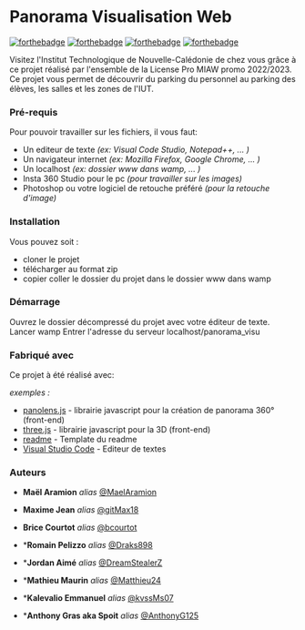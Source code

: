 # Panorama Visualisation Web
<!-- _(juste en dessous des badges sympatiques à placer)_ -->

[![forthebadge](http://forthebadge.com/images/badges/built-with-love.svg)](http://forthebadge.com)  [![forthebadge](https://forthebadge.com/images/badges/made-with-javascript.svg)](http://forthebadge.com)    [![forthebadge](https://forthebadge.com/images/badges/uses-html.svg)](http://forthebadge.com)   [![forthebadge](https://forthebadge.com/images/badges/uses-css.svg)](http://forthebadge.com)

Visitez l'Institut Technologique de Nouvelle-Calédonie de chez vous grâce à ce projet réalisé par l'ensemble de la License Pro MIAW promo 2022/2023.
Ce projet vous permet de découvrir du parking du personnel au parking des élèves, les salles et les zones de l'IUT.


### Pré-requis

Pour pouvoir travailler sur les fichiers, il vous faut:

- Un editeur de texte _(ex: Visual Code Studio, Notepad++, ... )_
- Un navigateur internet _(ex: Mozilla Firefox, Google Chrome, ... )_
- Un localhost _(ex: dossier www dans wamp, ... )_
- Insta 360 Studio pour le pc _(pour travailler sur les images)_
- Photoshop ou votre logiciel de retouche préféré _(pour la retouche d'image)_

### Installation

Vous pouvez soit :

* cloner le projet
* télécharger au format zip
* copier coller le dossier du projet dans le dossier www dans wamp


### Démarrage

Ouvrez le dossier décompressé du projet avec votre éditeur de texte.
Lancer wamp
Entrer l'adresse du serveur localhost/panorama_visu

### Fabriqué avec

Ce projet à été réalisé avec:

_exemples :_
* [panolens.js](https://pchen66.github.io/Panolens) - librairie javascript pour la création de panorama 360° (front-end)
* [three.js](http://https://threejs.org) - librairie javascript pour la 3D (front-end)
* [readme](https://gist.github.com/JulienRAVIA/1cc6589cbf880d380a5bb574baa38811#file-readme-template-md) - Template du readme 
* [Visual Studio Code](https://code.visualstudio.com/) - Editeur de textes 

<!-- ## Contributing

Si vous souhaitez contribuer, lisez le fichier [CONTRIBUTING.md](https://example.org) pour savoir comment le faire. -->

<!-- ## Versions
Listez les versions ici 
_exemple :_
**Dernière version stable :** 5.0
**Dernière version :** 5.1
Liste des versions : [Cliquer pour afficher](https://github.com/your/project-name/tags)
_(pour le lien mettez simplement l'URL de votre projets suivi de ``/tags``)_ -->

### Auteurs

* **Maël Aramion** _alias_ [@MaelAramion](https://github.com/MaelAramion)
* **Maxime Jean** _alias_ [@gitMax18](https://github.com/gitMax18)
* **Brice Courtot** _alias_ [@bcourtot](https://github.com/bcourtot)

* ***Romain Pelizzo** _alias_ [@Draks898](https://github.com/Draks898)
* ***Jordan Aimé** _alias_ [@DreamStealerZ](https://github.com/DreamStealerZ)
* ***Mathieu Maurin** _alias_ [@Matthieu24](https://github.com/Matthieu24)

* ***Kalevalio Emmanuel** _alias_ [@kvssMs07](https://github.com/kvssMs07)
* ***Anthony Gras aka Spoit** _alias_ [@AnthonyG125](https://github.com/AnthonyG125)


<!-- ## License

Ce projet est sous licence ``exemple: WTFTPL`` - voir le fichier [LICENSE.md](LICENSE.md) pour plus d'informations

# panorama_visu -->
